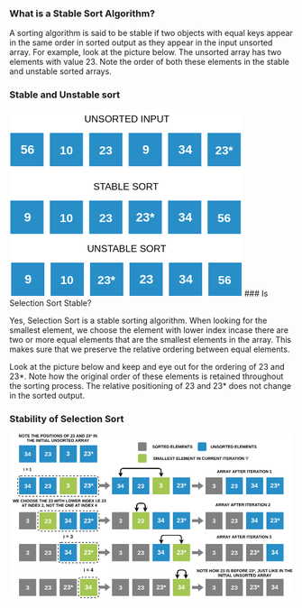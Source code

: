 ### What is a Stable Sort Algorithm?

A sorting algorithm is said to be stable if two objects with equal keys appear in the same order in sorted output as they appear in the input unsorted array. For example, look at the picture below. The unsorted array has two elements with value 23. Note the order of both these elements in the stable and unstable sorted arrays.
### Stable and Unstable sort
<img src="images/stable.png"/>
### Is Selection Sort Stable?

Yes, Selection Sort is a stable sorting algorithm. When looking for the smallest element, we choose the element with lower index incase there are two or more equal elements that are the smallest elements in the array. This makes sure that we preserve the relative ordering between equal elements.

Look at the picture below and keep and eye out for the ordering of 23 and 23*. Note how the original order of these elements is retained throughout the sorting process. The relative positioning of 23 and 23* does not change in the sorted output.
### Stability of Selection Sort
<img src="images/selection_stable.png"/>
